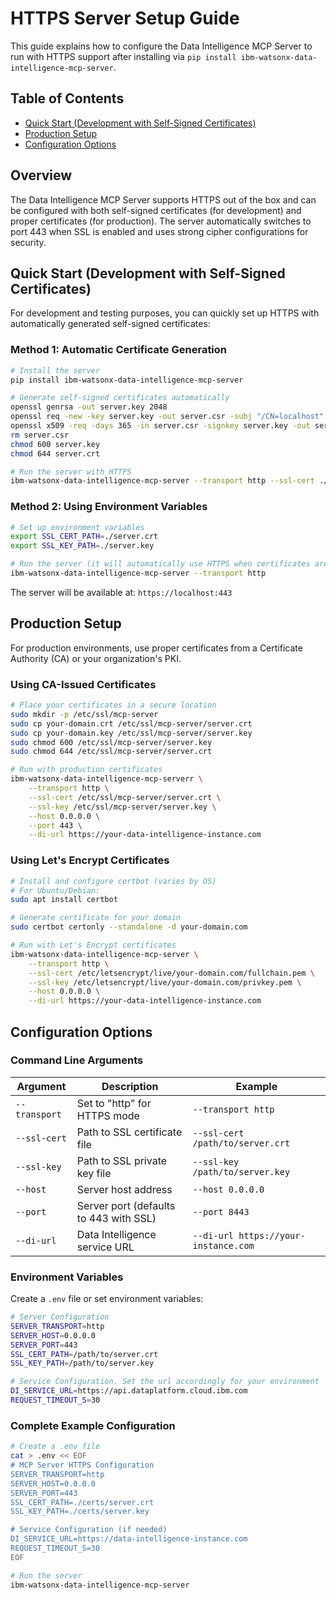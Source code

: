 # HTTPS Server Setup Guide

This guide explains how to configure the Data Intelligence MCP Server to run with HTTPS support after installing via `pip install ibm-watsonx-data-intelligence-mcp-server`.

## Table of Contents

- [Quick Start (Development with Self-Signed Certificates)](#quick-start-development-with-self-signed-certificates)
- [Production Setup](#production-setup)
- [Configuration Options](#configuration-options)

## Overview

The Data Intelligence MCP Server supports HTTPS out of the box and can be configured with both self-signed certificates (for development) and proper certificates (for production). The server automatically switches to port 443 when SSL is enabled and uses strong cipher configurations for security.

## Quick Start (Development with Self-Signed Certificates)

For development and testing purposes, you can quickly set up HTTPS with automatically generated self-signed certificates:

### Method 1: Automatic Certificate Generation

```bash
# Install the server
pip install ibm-watsonx-data-intelligence-mcp-server

# Generate self-signed certificates automatically
openssl genrsa -out server.key 2048
openssl req -new -key server.key -out server.csr -subj "/CN=localhost"
openssl x509 -req -days 365 -in server.csr -signkey server.key -out server.crt
rm server.csr
chmod 600 server.key
chmod 644 server.crt

# Run the server with HTTPS
ibm-watsonx-data-intelligence-mcp-server --transport http --ssl-cert ./server.crt --ssl-key ./server.key
```

### Method 2: Using Environment Variables

```bash
# Set up environment variables
export SSL_CERT_PATH=./server.crt
export SSL_KEY_PATH=./server.key

# Run the server (it will automatically use HTTPS when certificates are configured)
ibm-watsonx-data-intelligence-mcp-server --transport http
```

The server will be available at: `https://localhost:443`

## Production Setup

For production environments, use proper certificates from a Certificate Authority (CA) or your organization's PKI.

### Using CA-Issued Certificates

```bash
# Place your certificates in a secure location
sudo mkdir -p /etc/ssl/mcp-server
sudo cp your-domain.crt /etc/ssl/mcp-server/server.crt
sudo cp your-domain.key /etc/ssl/mcp-server/server.key
sudo chmod 600 /etc/ssl/mcp-server/server.key
sudo chmod 644 /etc/ssl/mcp-server/server.crt

# Run with production certificates
ibm-watsonx-data-intelligence-mcp-serverr \
    --transport http \
    --ssl-cert /etc/ssl/mcp-server/server.crt \
    --ssl-key /etc/ssl/mcp-server/server.key \
    --host 0.0.0.0 \
    --port 443 \
    --di-url https://your-data-intelligence-instance.com
```


### Using Let's Encrypt Certificates

```bash
# Install and configure certbot (varies by OS)
# For Ubuntu/Debian:
sudo apt install certbot

# Generate certificate for your domain
sudo certbot certonly --standalone -d your-domain.com

# Run with Let's Encrypt certificates
ibm-watsonx-data-intelligence-mcp-server \
    --transport http \
    --ssl-cert /etc/letsencrypt/live/your-domain.com/fullchain.pem \
    --ssl-key /etc/letsencrypt/live/your-domain.com/privkey.pem \
    --host 0.0.0.0 \
    --di-url https://your-data-intelligence-instance.com
```

## Configuration Options

### Command Line Arguments

| Argument | Description | Example |
|----------|-------------|---------|
| `--transport` | Set to "http" for HTTPS mode | `--transport http` |
| `--ssl-cert` | Path to SSL certificate file | `--ssl-cert /path/to/server.crt` |
| `--ssl-key` | Path to SSL private key file | `--ssl-key /path/to/server.key` |
| `--host` | Server host address | `--host 0.0.0.0` |
| `--port` | Server port (defaults to 443 with SSL) | `--port 8443` |
| `--di-url` | Data Intelligence service URL | `--di-url https://your-instance.com` |

### Environment Variables

Create a `.env` file or set environment variables:

```bash
# Server Configuration
SERVER_TRANSPORT=http
SERVER_HOST=0.0.0.0
SERVER_PORT=443
SSL_CERT_PATH=/path/to/server.crt
SSL_KEY_PATH=/path/to/server.key

# Service Configuration. Set the url accordingly for your environment
DI_SERVICE_URL=https://api.dataplatform.cloud.ibm.com
REQUEST_TIMEOUT_S=30

```

### Complete Example Configuration

```bash
# Create a .env file
cat > .env << EOF
# MCP Server HTTPS Configuration
SERVER_TRANSPORT=http
SERVER_HOST=0.0.0.0
SERVER_PORT=443
SSL_CERT_PATH=./certs/server.crt
SSL_KEY_PATH=./certs/server.key

# Service Configuration (if needed)
DI_SERVICE_URL=https://data-intelligence-instance.com
REQUEST_TIMEOUT_S=30
EOF

# Run the server
ibm-watsonx-data-intelligence-mcp-server
```

